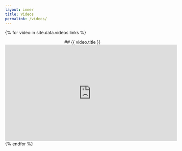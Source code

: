 ```yaml
---
layout: inner
title: Videos
permalink: /videos/
---
```

{% for video in site.data.videos.links %}

<center>
## {{ video.title }}
<iframe width="560" height="315" src="https://www.youtube.com/embed/{{ video.id }}" frameborder="0" allowfullscreen></iframe>
</center>
{% endfor %}
